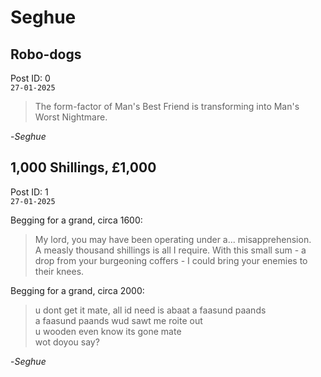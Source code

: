# Seghue

## Robo-dogs

Post ID: 0  
`27-01-2025`

> The form-factor of Man's Best Friend is transforming into Man's Worst Nightmare.

-*Seghue*

## 1,000 Shillings, £1,000

Post ID: 1  
`27-01-2025`

Begging for a grand, circa 1600:
> My lord, you may have been operating under a... misapprehension.  
> A measly thousand shillings is all I require. With this small sum - a drop from your burgeoning coffers - I could bring your enemies to their knees.

Begging for a grand, circa 2000:
> u dont get it mate, all id need is abaat a faasund paands  
> a faasund paands wud sawt me roite out  
> u wooden even know its gone mate  
> wot doyou say?


-*Seghue*


<!-- 

## ~post-title~

Post ID: 0  
`dd-mm-yyyy`

-*Seghue*

-->